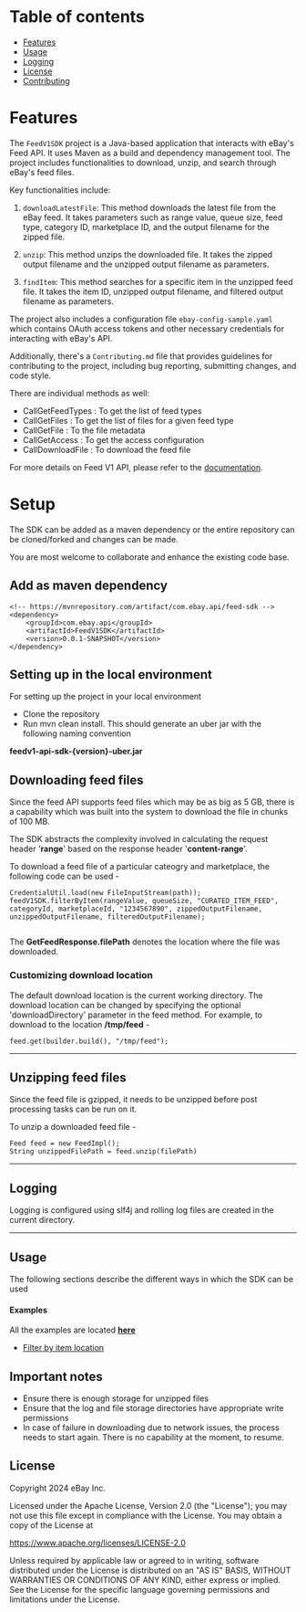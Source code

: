 # Table of contents

* [Features](#features)
* [Usage](#usage)
* [Logging](#logging)
* [License](#license)
* [Contributing](#contributing)

# Features

The `FeedV1SDK` project is a Java-based application that interacts with eBay's Feed API. It uses Maven as a build and dependency management tool. The
project includes functionalities to download, unzip, and search through eBay's feed files.

Key functionalities include:

1. `downloadLatestFile`: This method downloads the latest file from the eBay feed. It takes parameters such as range value, queue size, feed type,
   category ID, marketplace ID, and the output filename for the zipped file.

2. `unzip`: This method unzips the downloaded file. It takes the zipped output filename and the unzipped output filename as parameters.

3. `findItem`: This method searches for a specific item in the unzipped feed file. It takes the item ID, unzipped output filename, and filtered output
   filename as parameters.

The project also includes a configuration file `ebay-config-sample.yaml` which contains OAuth access tokens and other necessary credentials for
interacting with eBay's API.

Additionally, there's a `Contributing.md` file that provides guidelines for contributing to the project, including bug reporting, submitting changes,
and code style.

There are individual methods as well:

* CallGetFeedTypes : To get the list of feed types
* CallGetFiles : To get the list of files for a given feed type
* CallGetFile : To the file metadata
* CallGetAccess : To get the access configuration
* CallDownloadFile : To download the feed file

For more details on Feed V1 API, please refer to the [documentation](https://developer.ebay.com/api-docs/buy/feed/v1/static/overview.html).

# Setup

The SDK can be added as a maven dependency or the entire repository can be cloned/forked and changes can be made.

You are most welcome to collaborate and enhance the existing code base.

## Add as maven dependency

```
<!-- https://mvnrepository.com/artifact/com.ebay.api/feed-sdk -->
<dependency>
    <groupId>com.ebay.api</groupId>
    <artifactId>FeedV1SDK</artifactId>
    <version>0.0.1-SNAPSHOT</version>
</dependency>
```

## Setting up in the local environment

For setting up the project in your local environment

* Clone the repository
* Run mvn clean install.
  This should generate an uber jar with the following naming convention

__feedv1-api-sdk-{version}-uber.jar__

## Downloading feed files

Since the feed API supports feed files which may be as big as 5 GB, there is a capability which was built into the system to download the file in
chunks of 100 MB.

The SDK abstracts the complexity involved in calculating the request header '__range__' based on the response header '__content-range__'.

To download a feed file of a particular cateogry and marketplace, the following code can be used -

```
CredentialUtil.load(new FileInputStream(path));
feedV1SDK.filterByItem(rangeValue, queueSize, "CURATED_ITEM_FEED", categoryId, marketplaceId, "1234567890", zippedOutputFilename, unzippedOutputFilename, filteredOutputFilename);
    
```

The __GetFeedResponse.filePath__ denotes the location where the file was downloaded.

### Customizing download location

The default download location is the current working directory.
The download location can be changed by specifying the optional 'downloadDirectory' parameter in the feed method.
For example, to download to the location __/tmp/feed__ -

```
feed.get(builder.build(), "/tmp/feed");
```

---

## Unzipping feed files

Since the feed file is gzipped, it needs to be unzipped before post processing tasks can be run on it.

To unzip a downloaded feed file -

```
Feed feed = new FeedImpl();
String unzippedFilePath = feed.unzip(filePath)

```

---

## Logging

Logging is configured using slf4j and rolling log files are created in the current directory.

---

## Usage

The following sections describe the different ways in which the SDK can be used

#### Examples

All the examples are located [__here__](https://github.com/eBay/feedv1sdk/tree/main/feedv1-api-sdk-examples/src/main/java/com/ebay/feed/examples)

* [Filter by item location](https://github.com/eBay/FeedSDK/tree/master/src/main/java/com/ebay/feed/examples/FeedV1SDKUsage.java)

## Important notes

* Ensure there is enough storage for unzipped files
* Ensure that the log and file storage directories have appropriate write permissions
* In case of failure in downloading due to network issues, the process needs to start again. There is no capability at the moment, to resume.

## License

Copyright 2024 eBay Inc.

Licensed under the Apache License, Version 2.0 (the "License");
you may not use this file except in compliance with the License.
You may obtain a copy of the License at

<https://www.apache.org/licenses/LICENSE-2.0>

Unless required by applicable law or agreed to in writing, software
distributed under the License is distributed on an "AS IS" BASIS,
WITHOUT WARRANTIES OR CONDITIONS OF ANY KIND, either express or implied.
See the License for the specific language governing permissions and
limitations under the License.
